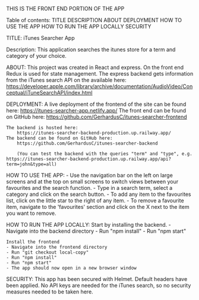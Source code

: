 THIS IS THE FRONT END PORTION OF THE APP

Table of contents:
    TITLE
    DESCRIPTION
    ABOUT
    DEPLOYMENT
    HOW TO USE THE APP
    HOW TO RUN THE APP LOCALLY
    SECURITY

TITLE: 
    iTunes Searcher App

Description:
    This application searches the itunes store for a term and category of your choice.

ABOUT:
    This project was created in React and express. On the front end Redux is used for state management. The express backend gets
    information from the iTunes search API on the available here:
    https://developer.apple.com/library/archive/documentation/AudioVideo/Conceptual/iTuneSearchAPI/index.html


DEPLOYMENT:
    A live deployment of the frontend of the site can be found here:
        https://itunes-searcher-app.netlify.app/
    The front end can be found on GitHub here:
        https://github.com/GerhardusC/itunes-searcher-frontend

    The backend is hosted here:
        https://itunes-searcher-backend-production.up.railway.app/
    The backend can be found on GitHub here:
        https://github.com/GerhardusC/itunes-searcher-backend

        (You can test the backend with the queries "term" and "type", e.g. https://itunes-searcher-backend-production.up.railway.app/api?term=john&type=all)

HOW TO USE THE APP:
    - Use the navigation bar on the left on large screens and at the top on small screens to switch views between your favourites and the search function.
    - Type in a search term, select a category and click on the search button.
    - To add any item to the favourites list, click on the little star to the right of any item.
    - To remove a favourite item, navigate to the 'favourites' section and click on the X next to the item you want to remove.

HOW TO RUN THE APP LOCALLY:
    Start by installing the backend.
    - Navigate into the backend directory
    - Run "npm install"
    - Run "npm start"

    Install the frontend
    - Navigate into the frontend directory
    - Run "git checkout local-copy"
    - Run "npm install"
    - Run "npm start"
    - The app should now open in a new browser window

SECURITY:
    This app has been secured with Helmet. Default headers have been applied.
    No API keys are needed for the iTunes search, so no security measures needed to be taken here.
